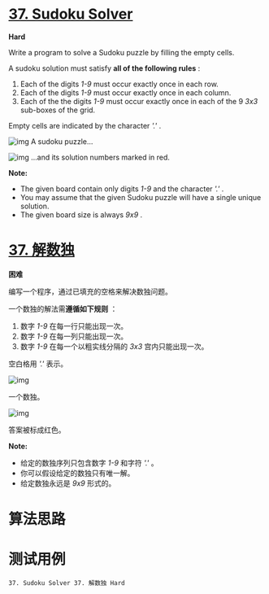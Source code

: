 # [37. Sudoku Solver][enTitle]

**Hard**

Write a program to solve a Sudoku puzzle by filling the empty cells.

A sudoku solution must satisfy **all of the following rules** :

1. Each of the digits  *1-9*  must occur exactly once in each row. 
2. Each of the digits  *1-9*  must occur exactly once in each column. 
3. Each of the the digits  *1-9*  must occur exactly once in each of the 9  *3x3*  sub-boxes of the grid.

Empty cells are indicated by the character  *'.'* .

![img](https://upload.wikimedia.org/wikipedia/commons/thumb/f/ff/Sudoku-by-L2G-20050714.svg/250px-Sudoku-by-L2G-20050714.svg.png) A sudoku puzzle...

![img](https://upload.wikimedia.org/wikipedia/commons/thumb/3/31/Sudoku-by-L2G-20050714_solution.svg/250px-Sudoku-by-L2G-20050714_solution.svg.png) ...and its solution numbers marked in red.

**Note:** 

- The given board contain only digits  *1-9*  and the character  *'.'* . 
- You may assume that the given Sudoku puzzle will have a single unique solution. 
- The given board size is always  *9x9* .
# [37. 解数独][cnTitle]

**困难**

编写一个程序，通过已填充的空格来解决数独问题。

一个数独的解法需**遵循如下规则** ：

1. 数字  *1-9*  在每一行只能出现一次。 
2. 数字  *1-9*  在每一列只能出现一次。 
3. 数字  *1-9*  在每一个以粗实线分隔的  *3x3*  宫内只能出现一次。

空白格用  *'.'*  表示。

![img](http://upload.wikimedia.org/wikipedia/commons/thumb/f/ff/Sudoku-by-L2G-20050714.svg/250px-Sudoku-by-L2G-20050714.svg.png)

一个数独。

![img](http://upload.wikimedia.org/wikipedia/commons/thumb/3/31/Sudoku-by-L2G-20050714_solution.svg/250px-Sudoku-by-L2G-20050714_solution.svg.png)

答案被标成红色。

**Note:** 

- 给定的数独序列只包含数字  *1-9*  和字符  *'.'*  。 
- 你可以假设给定的数独只有唯一解。 
- 给定数独永远是  *9x9*  形式的。


# 算法思路

# 测试用例
```
37. Sudoku Solver 37. 解数独 Hard
```

[enTitle]: https://leetcode.com/problems/sudoku-solver/
[cnTitle]: https://leetcode-cn.com/problems/sudoku-solver/
